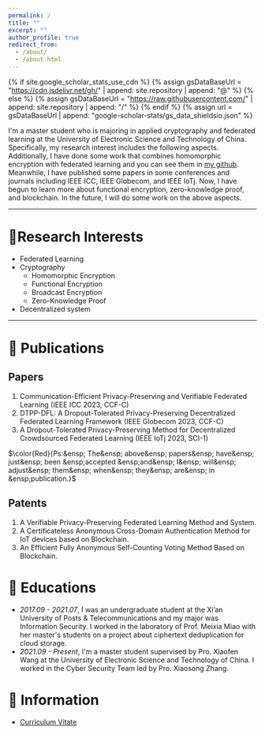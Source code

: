 ```yaml
---
permalink: /
title: ""
excerpt: ""
author_profile: true
redirect_from: 
  - /about/
  - /about.html
---
```


{% if site.google_scholar_stats_use_cdn %}
{% assign gsDataBaseUrl = "https://cdn.jsdelivr.net/gh/" | append: site.repository | append: "@" %}
{% else %}
{% assign gsDataBaseUrl = "https://raw.githubusercontent.com/" | append: site.repository | append: "/" %}
{% endif %}
{% assign url = gsDataBaseUrl | append: "google-scholar-stats/gs_data_shieldsio.json" %}

<span class='anchor' id='about-me'></span>

I'm a master student who is majoring in applied cryptography and federated learning at the University of Electronic Science and Technology of China. Specifically, my research interest includes the following aspects. Additionally, I have done some work that combines homomorphic encryption with federated learning and you can see them in <a href='https://github.com/Vageous'>my github</a>. Meanwhile, I have published some papers in some conferences and journals including IEEE ICC, IEEE Globecom, and IEEE IoTj. Now, I have begun to learn more about functional encryption, zero-knowledge proof, and blockchain. In the future, I will do some work on the above aspects.

---
# 🔭Research Interests
- Federated Learning
- Cryptography
  - Homomorphic Encryption
  - Functional Encryption
  - Broadcast Encryption
  - Zero-Knowledge Proof
- Decentralized system

---

# 📝 Publications 
## Papers
1. Communication-Efficient Privacy-Preserving and Verifiable Federated Learning (IEEE ICC 2023, CCF-C)
2. DTPP-DFL: A Dropout-Tolerated Privacy-Preserving Decentralized Federated Learning Framework (IEEE Globecom 2023, CCF-C)
3. A Dropout-Tolerated Privacy-Preserving Method for Decentralized Crowdsourced Federated Learning (IEEE IoTj 2023, SCI-1)

$\color{Red}{Ps:&ensp; The&ensp; above&ensp; papers&ensp; have&ensp; just&ensp; been &ensp;accepted &ensp;and&ensp; I&ensp; will&ensp; adjust&ensp; them&ensp; when&ensp; they&ensp; are&ensp; in &ensp;publication.}$
## Patents
1. A Verifiable Privacy-Preserving Federated Learning Method and System.
2. A Certificateless Anonymous Cross-Domain Authentication Method for IoT devices based on Blockchain.
3. An Efficient Fully Anonymous Self-Counting Voting Method Based on Blockchain.
# 📖 Educations
- *2017.09 - 2021.07*, I was an undergraduate student at the Xi’an University of Posts & Telecommunications and my major was Information Security. I worked in the laboratory of Prof. Meixia Miao with her master's students on a project about ciphertext deduplication for cloud storage.
- *2021.09 - Present*, I'm a master student supervised by Pro. Xiaofen Wang at the University of Electronic Science and Technology of China. I worked in the Cyber Security Team led by Pro. Xiaosong Zhang.
# 💬 Information
- <a href='https://github.com/Vageous/Vageous.github.io/blob/main/docs/CV-chen-tao.pdf'>Curriculum Vitate</a>
